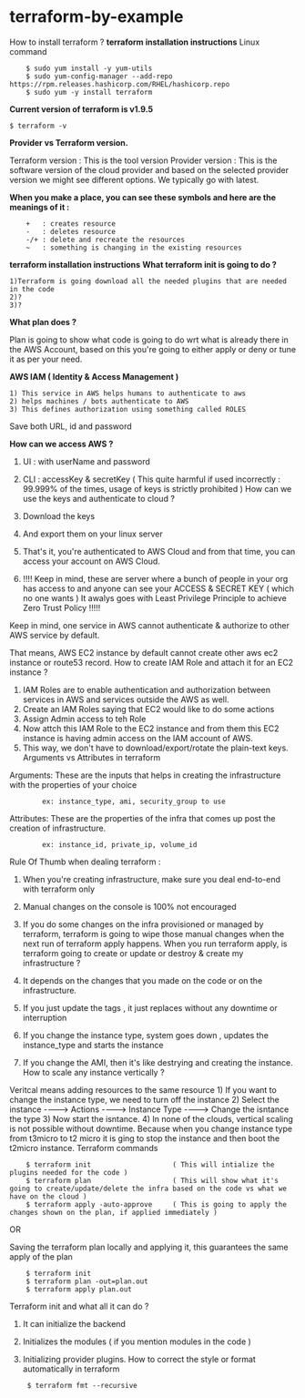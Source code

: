 # terraform-by-example
How to install terraform ? 
**terraform installation instructions**
Linux command

```
    $ sudo yum install -y yum-utils
    $ sudo yum-config-manager --add-repo https://rpm.releases.hashicorp.com/RHEL/hashicorp.repo
    $ sudo yum -y install terraform

```

**Current version of terraform is v1.9.5**

```
$ terraform -v

```

**Provider vs Terraform version.**

Terraform version : This is the tool version Provider version : This is the software version of the cloud provider and based on the selected provider version we might see different options. We typically go with latest.

**When you make a place, you can see these symbols and here are the meanings of it :**

```
    +   : creates resource
    -   : deletes resource
    -/+ : delete and recreate the resources
    ~   : something is changing in the existing resources

```

**terraform installation instructions**
**What terraform init is going to do ?**

```
1)Terraform is going download all the needed plugins that are needed in the code 
2)?
3)?

```

**What plan does ?**

Plan is going to show what code is going to do wrt what is already there in the AWS Account, based on this you're going to either apply or deny or tune it as per your need.

**AWS IAM ( Identity & Access Management )**

```
1) This service in AWS helps humans to authenticate to aws
2) helps machines / bots authenticate to AWS
3) This defines authorization using something called ROLES

```

Save both URL, id and password 

**How can we access AWS ?**
1) UI  : with userName and password
2) CLI : accessKey & secretKey  ( This quite harmful if used incorrectly : 99.999% of the times, usage of keys is strictly prohibited )
How can we use the keys and authenticate to cloud ?

1) Download the keys 
2) And export them on your linux server 
3) That's it, you're authenticated to AWS Cloud and from that time, you can access your account on AWS Cloud. 
4) !!!! Keep in mind, these are server where a bunch of people in your org has access to and anyone can see your ACCESS & SECRET KEY ( which no one wants )
It awalys goes with Least Privilege Principle to achieve Zero Trust Policy !!!!!

Keep in mind, one service in AWS cannot authenticate & authorize to other AWS service by default.

That means, AWS EC2 instance by default cannot create other aws ec2 instance or route53 record.
How to create IAM Role and attach it for an EC2 instance ?

1) IAM Roles are to enable authentication and authorization between services in AWS and services outside the AWS as well.
2) Create an IAM Roles saying that EC2 would like to do some actions 
3) Assign Admin access to teh Role 
4) Now attch this IAM Role to the EC2 instance and from them this EC2 instance is having admin access on the IAM account of AWS.
5) This way, we don't have to download/export/rotate the plain-text keys. 
Arguments vs Attributes in terraform

Arguments: These are the inputs that helps in creating the infrastructure with the properties of your choice 

            ex: instance_type, ami, security_group to use 

Attributes: These are the properties of the infra that comes up post the creation of infrastructure.

            ex: instance_id, private_ip, volume_id 
Rule Of Thumb when dealing terraform :

1) When you're creating infrastructure, make sure you deal end-to-end with terraform only 
2) Manual changes on the console is 100% not encouraged 
3) If you do some changes on the infra provisioned or managed by terraform, terraform is going to wipe those manual changes when the next run of terraform apply happens.
When you run terraform apply, is terraform going to create or update or destroy & create my infrastructure ?

1) It depends on the changes that you made on the code or on the infrastructure. 
2) If you just update the tags , it just replaces without any downtime or interruption
3) If you change the instance type, system goes down , updates the instance_type and starts the instance 
4) If you change the AMI, then it's like destrying and creating the instance.
How to scale any instance vertically ?

Veritcal means adding resources to the same resource 1) If you want to change the instance type, we need to turn off the instance 2) Select the instance ----> Actions ----> Instance Type ----> Change the isntance the type 3) Now start the isntance. 4) In none of the clouds, vertical scaling is not possible without downtime. Because when you change instance type from t3micro to t2 micro it is ging to stop the instance and then boot the t2micro instance. 
Terraform commands

```
    $ terraform init                    ( This will intialize the plugins needed for the code ) 
    $ terraform plan                    ( This will show what it's going to create/update/delete the infra based on the code vs what we have on the cloud )
    $ terraform apply -auto-approve     ( This is going to apply the changes shown on the plan, if applied immediately )

```
OR

Saving the terraform plan locally and applying it, this guarantees the same apply of the plan

```
    $ terraform init 
    $ terraform plan -out=plan.out 
    $ terraform apply plan.out 
```
Terraform init and what all it can do ?

1) It can initialize the backend 
2) Initializes the modules  ( if you mention modules in the code )
3) Initializing provider plugins.
How to correct the style or format automatically in terraform

        $ terraform fmt --recursive 
